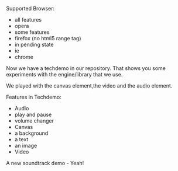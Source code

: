 Supported Browser:

* all features
 * opera
* some features
 * firefox (no html5 range tag)
* in pending state
 * ie
 * chrome

Now we have a techdemo in our repository. That shows you some 
experiments with the engine/library that we use.

We played with the canvas element,the video and the audio element.

Features in Techdemo:

* Audio
 * play and pause
 * volume changer
* Canvas
 * a background
 * a text
 * an image
* Video

A new soundtrack demo - Yeah!
